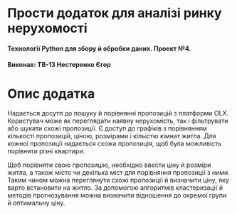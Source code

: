 # Прости додаток для аналізі ринку нерухомості
#### Технології Python для збору й обробки даних. Проект №4.
#### Виконав: ТВ-13 Нестеренко Єгор

# Опис додатка

Надається досутп до пошуку й порівнянні пропозицій з платформи OLX. 
Користувач може як переглядати наявну нерухомість, так і фільтрувати або шукати схожі пропозиції.
Є доступ до графіків з порівнянням кількості пропозицій, ціною, розмірами і кільістю кімнат житла.
Для кожної пропозиції надається схожа пропозиція, щоб була можливість порівняти різні квартири.

Щоб порівняти свою пропозицію, необхідно ввести ціну й розміри житла, а також місто чи декілька міст 
для порівняння пропозиції з ними. Таким чином можна переглянути схожі пропозиції й визначити 
ціну, яку варто встановити на житло. За допомогою алгоритмів кластеризації й методів прогнозування 
можна визначити відношення до окремої групи й оптимальну ціну.
